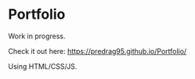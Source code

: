 # Portfolio

Work in progress.
  
Check it  out here: https://predrag95.github.io/Portfolio/   
 
Using HTML/CSS/JS. 
  
     
   
 
